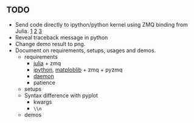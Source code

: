 ## TODO

* Send code directly to ipython/python kernel using ZMQ binding from Julia.
  [1](http://www.zeromq.org/)
  [2](https://github.com/JuliaLang/METADATA.jl/tree/master/ZMQ "julia
  binding for ZMQ")
  [3](https://github.com/ipython/ipython/tree/master/IPython/zmq)
* Reveal traceback message in python
* Change demo result to png.
* Document on requirements, setups, usages and demos.
    * requirements
        * [julia](http://julialang.org/) + zmq
        * [ipython](http://ipython.org/), [matploblib](http://matplotlib.org/) + zmq + pyzmq
        * [daemon](http://libslack.org/daemon/)
        * patience
    * setups
    * Syntax difference with pyplot
        * kwargs
        * `\\n`
    * demos
